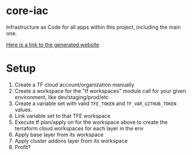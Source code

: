 # core-iac
Infrastructure as Code for all apps within this project, including the main one.

[Here is a link to the generated website](https://automation-calculations.io)

# Setup
1. Create a TF cloud account/organization manually
2. Create a workspace for the "tf workspaces" module call for your given environment, like dev/staging/prod/etc
3. Create a variable set with valid `TFE_TOKEN` and `TF_VAR_GITHUB_TOKEN` values.
4. Link variable set to that TFE workspace
5. Execute tf plan/apply on for the workspace above to create the terraform cloud workspaces for each layer in the env
6. Apply base layer from its workspace
7. Apply cluster addons layer from its workspace
8. Profit?
